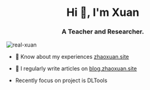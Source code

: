 
<!---
real-Xuan/real-Xuan is a ✨ special ✨ repository because its `README.md` (this file) appears on your GitHub profile.
You can click the Preview link to take a look at your changes.
--->

<h1 align="center">Hi 👋, I'm Xuan</h1>
<h3 align="center">A Teacher and Researcher.</h3>

<p align="left"> <img src="https://komarev.com/ghpvc/?username=real-xuan&label=Profile%20views&color=0e75b6&style=flat" alt="real-xuan" /> </p>


- 📄 Know about my experiences [zhaoxuan.site](https://zhaoxuan.site)

- 📝 I regularly write articles on [blog.zhaoxuan.site](https://blog.zhaoxuan.site)

- Recently focus on project is DLTools

